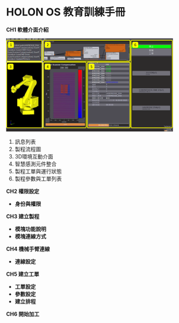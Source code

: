 # HOLON OS 教育訓練手冊
**CH1 軟體介面介紹**

<img src="homepage.png"  width="450px" />

1. 訊息列表
1. 製程流程圖
1. 3D環境互動介面
1. 智慧感測元件整合
1. 製程工單與運行狀態
1. 製程參數與工單列表

**CH2 權限設定**

* **身份與權限**

**CH3 建立製程**

* **模塊功能說明**
* **模塊連線方式**

**CH4 機械手臂連線**

* **連線設定**

**CH5 建立工單**

* **工單設定**
* **參數設定**
* **建立排程**

**CH6 開始加工**
